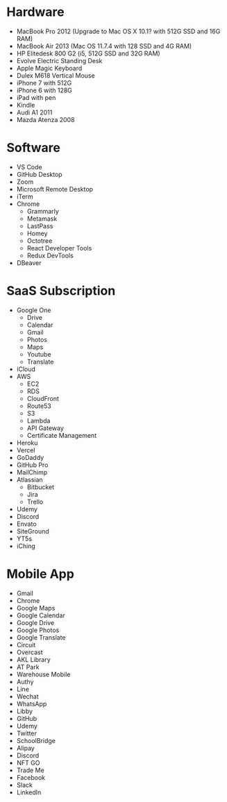 
# Hardware
- MacBook Pro 2012 (Upgrade to Mac OS X 10.1? with 512G SSD and 16G RAM)
- MacBook Air 2013 (Mac OS 11.7.4 with 128 SSD and 4G RAM)
- HP Elitedesk 800 G2 (i5, 512G SSD and 32G RAM)
- Evolve Electric Standing Desk
- Apple Magic Keyboard
- Dulex M618 Vertical Mouse
- iPhone 7 with 512G
- iPhone 6 with 128G
- iPad with pen
- Kindle
- Audi A1 2011
- Mazda Atenza 2008

# Software
- VS Code
- GitHub Desktop
- Zoom
- Microsoft Remote Desktop
- iTerm
- Chrome
  - Grammarly
  - Metamask
  - LastPass
  - Homey
  - Octotree
  - React Developer Tools
  - Redux DevTools
- DBeaver

# SaaS Subscription
- Google One
  - Drive
  - Calendar
  - Gmail
  - Photos
  - Maps
  - Youtube
  - Translate
- iCloud
- AWS
  - EC2
  - RDS
  - CloudFront
  - Route53
  - S3
  - Lambda
  - API Gateway
  - Certificate Management
- Heroku
- Vercel
- GoDaddy
- GitHub Pro
- MailChimp
- Atlassian
  - Bitbucket
  - Jira
  - Trello
- Udemy
- Discord
- Envato
- SiteGround
- YT5s
- iChing
  
# Mobile App
- Gmail
- Chrome
- Google Maps
- Google Calendar
- Google Drive
- Google Photos
- Google Translate
- Circuit
- Overcast
- AKL Library
- AT Park
- Warehouse Mobile
- Authy
- Line
- Wechat
- WhatsApp
- Libby
- GitHub
- Udemy
- Twitter
- SchoolBridge
- Alipay
- Discord
- NFT GO
- Trade Me
- Facebook
- Slack
- LinkedIn